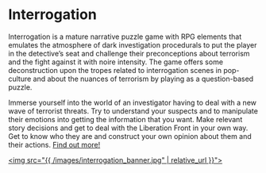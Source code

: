 # Interrogation

Interrogation is a mature narrative puzzle game with RPG elements that emulates the atmosphere of dark investigation procedurals to put the player in the detective’s seat and challenge their preconceptions about terrorism and the fight against it with noire intensity. The game offers some deconstruction upon the tropes related to interrogation scenes in pop-culture and about the nuances of terrorism by playing as a question-based puzzle.

Immerse yourself into the world of an investigator having to deal with a new wave of terrorist threats. Try to understand your suspects and to manipulate their emotions into getting the information that you want. Make relevant story decisions and get to deal with the Liberation Front in your own way. Get to know who they are and construct your own opinion about them and their actions.
 [Find out more!](/interrogation)

[<img src="{{ /images/interrogation_banner.jpg" | relative_url }}">](/interrogation)
